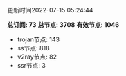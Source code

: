 更新时间2022-07-15 05:24:44

**总订阅: 73**
**总节点: 3708**
**有效节点: 1046**
- trojan节点: 143
- ss节点: 818
- v2ray节点: 82
- ssr节点: 3

